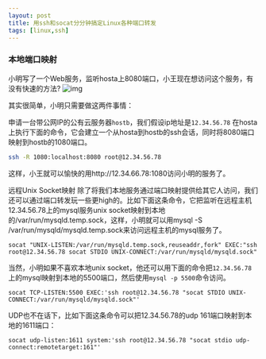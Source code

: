 ```yaml
---
layout: post
title: 用ssh和socat分分钟搞定Linux各种端口转发
tags: [linux,ssh]
---
```


### 本地端口映射

小明写了一个Web服务，监听hosta上8080端口，小王现在想访问这个服务，有没有快速的方法? 
![img](http://ygjs-static-hz.oss-cn-beijing.aliyuncs.com/images/2018-1-17/4.jpg)

其实很简单，小明只需要做这两件事情：

申请一台带公网IP的公有云服务器`hostb`，我们假设ip地址是`12.34.56.78`
在hosta上执行下面的命令，它会建立一个从hosta到hostb的ssh会话，同时将8080端口映射到hostb的1080端口。
```sh
ssh -R 1080:localhost:8080 root@12.34.56.78
```
这样，小王就可以愉快的用http://12.34.66.78:1080访问小明的服务了。

远程Unix Socket映射
除了将我们本地服务通过端口映射提供给其它人访问，我们还可以通过端口转发玩一些更high的。比如下面这条命令，它把监听在远程主机12.34.56.78上的mysql服务unix socket映射到本地的/var/run/mysqld.temp.sock，这样，小明就可以用mysql -S /var/run/mysqld/mysqld.temp.sock来访问远程主机的mysql服务了。
```
socat "UNIX-LISTEN:/var/run/mysqld.temp.sock,reuseaddr,fork" EXEC:"ssh root@12.34.56.78 socat STDIO UNIX-CONNECT:/var/run/mysqld/mysqld.sock"
```
当然，小明如果不喜欢本地unix socket，他还可以用下面的命令把`12.34.56.78`上的mysql映射到本地的5500端口，然后使用`mysql -p 5500`命令访问。
```
socat TCP-LISTEN:5500 EXEC:'ssh root@12.34.56.78 "socat STDIO UNIX-CONNECT:/var/run/mysqld/mysqld.sock"'
```
UDP也不在话下，比如下面这条命令可以把12.34.56.78的udp 161端口映射到本地的1611端口：
```
socat udp-listen:1611 system:'ssh root@12.34.56.78 "socat stdio udp-connect:remotetarget:161"'
```
